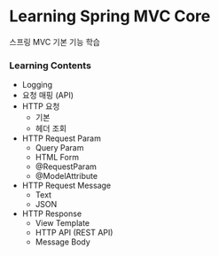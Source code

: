 # Learning Spring MVC Core
스프링 MVC 기본 기능 학습

### Learning Contents

- Logging
- 요청 매핑 (API)
- HTTP 요청
  - 기본
  - 헤더 조회 
- HTTP Request Param
  - Query Param
  - HTML Form
  - @RequestParam
  - @ModelAttribute 
- HTTP Request Message
  - Text
  - JSON
- HTTP Response
  - View Template
  - HTTP API (REST API)
  - Message Body
